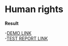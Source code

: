 # Human rights

**Result**

-[DEMO LINK](https://greencodeio.github.io/layout_human-rights/)  
-[TEST REPORT LINK](https://greencodeio.github.io/layout_human-rights/report/html_report/)
